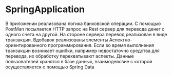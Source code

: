 # SpringApplication
В приложении реализована логика банковской операции. 
С помощью PostMan посылается HTTP запрос на Rest сервер для перевода денег с одного счета на другой. 
На стороне сервера перевод реализован в виде транзакции.
Вдобавок реализованы элементы Аспектно-ориентированного программирования. 
Если во время выполнения транзакции возникает ошибки, например недостаточно средства для перевода, их обработку перехватывают аспекты.
Данные пользователей хранятся в базе данных, взаимодейсвие с которой осуществляется с помощью Spring Data
